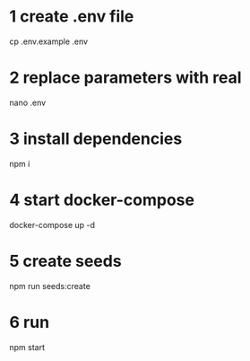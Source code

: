 # 1 create .env file
cp .env.example .env

# 2 replace parameters with real
nano .env

# 3 install dependencies
npm i

# 4 start docker-compose
docker-compose up -d

# 5 create seeds
npm run seeds:create

# 6 run
npm start
